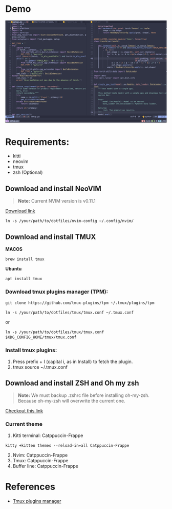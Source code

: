 # Demo

![Demo](./assets/demo.png)

# Requirements:

* kitti
* neovim
* tmux
* zsh (Optional)

## Download and install NeoVIM

> **Note:** Current NVIM version is v0.11.1

[Download link](https://github.com/neovim/neovim/releases)

```
ln -s /your/path/to/dotfiles/nvim-config ~/.config/nvim/
```

## Download and install TMUX 

**MACOS**

```
brew install tmux
```

**Ubuntu**

```
apt install tmux
```

### Download tmux plugins manager (TPM):

```
git clone https://github.com/tmux-plugins/tpm ~/.tmux/plugins/tpm
```

```
ln -s /your/path/to/dotfiles/tmux/tmux.conf ~/.tmux.conf
```

or 

```
ln -s /your/path/to/dotfiles/tmux/tmux.conf $XDG_CONFIG_HOME/tmux/tmux.conf
```

### Install tmux plugins:

1. Press prefix + I (capital i, as in Install) to fetch the plugin.
2. tmux source ~/.tmux.conf

## Download and install ZSH and Oh my zsh

> **Note:** We must backup .zshrc file before installing oh-my-zsh. Because oh-my-zsh will overwrite the current one.

[Checkout this link](https://gist.github.com/n1snt/454b879b8f0b7995740ae04c5fb5b7df)

### Current theme

1. Kitti terminal: Catppuccin-Frappe

```
kitty +kitten themes --reload-in=all Catppuccin-Frappe
```

2. Nvim: Catppuccin-Frappe
3. Tmux: Catppuccin-Frappe
4. Buffer line: Catppuccin-Frappe

# References

* [Tmux plugins manager](https://github.com/tmux-plugins/tpm)
